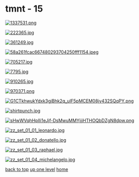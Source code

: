 # tmnt - 15
[![1337531.png](/desktop/tmnt/1337531.png "1337531.png")](https://raw.githubusercontent.com/buckmanc/wallpapers/main/desktop/tmnt/1337531.png)

[![222365.jpg](/desktop/tmnt/222365.jpg "222365.jpg")](https://raw.githubusercontent.com/buckmanc/wallpapers/main/desktop/tmnt/222365.jpg)

[![361249.jpg](/desktop/tmnt/361249.jpg "361249.jpg")](https://raw.githubusercontent.com/buckmanc/wallpapers/main/desktop/tmnt/361249.jpg)

[![58a261fcac667480293704250fff1154.jpeg](/desktop/tmnt/58a261fcac667480293704250fff1154.jpeg "58a261fcac667480293704250fff1154.jpeg")](https://raw.githubusercontent.com/buckmanc/wallpapers/main/desktop/tmnt/58a261fcac667480293704250fff1154.jpeg)

[![705217.jpg](/desktop/tmnt/705217.jpg "705217.jpg")](https://raw.githubusercontent.com/buckmanc/wallpapers/main/desktop/tmnt/705217.jpg)

[![7795.jpg](/desktop/tmnt/7795.jpg "7795.jpg")](https://raw.githubusercontent.com/buckmanc/wallpapers/main/desktop/tmnt/7795.jpg)

[![910265.jpg](/desktop/tmnt/910265.jpg "910265.jpg")](https://raw.githubusercontent.com/buckmanc/wallpapers/main/desktop/tmnt/910265.jpg)

[![970371.png](/desktop/tmnt/970371.png "970371.png")](https://raw.githubusercontent.com/buckmanc/wallpapers/main/desktop/tmnt/970371.png)

[![G1CTkhwukYdxk3gjBhk2q_ulF5pMCEM08jy432SQqPY.png](/desktop/tmnt/G1CTkhwukYdxk3gjBhk2q_ulF5pMCEM08jy432SQqPY.png "G1CTkhwukYdxk3gjBhk2q_ulF5pMCEM08jy432SQqPY.png")](https://raw.githubusercontent.com/buckmanc/wallpapers/main/desktop/tmnt/G1CTkhwukYdxk3gjBhk2q_ulF5pMCEM08jy432SQqPY.png)

[![shirtpunch.jpg](/desktop/tmnt/shirtpunch.jpg "shirtpunch.jpg")](https://raw.githubusercontent.com/buckmanc/wallpapers/main/desktop/tmnt/shirtpunch.jpg)

[![sHwWVqhHpIIi1eJjf-DsMwuMMYjjjHTHOQbDZgN8dpw.png](/desktop/tmnt/sHwWVqhHpIIi1eJjf-DsMwuMMYjjjHTHOQbDZgN8dpw.png "sHwWVqhHpIIi1eJjf-DsMwuMMYjjjHTHOQbDZgN8dpw.png")](https://raw.githubusercontent.com/buckmanc/wallpapers/main/desktop/tmnt/sHwWVqhHpIIi1eJjf-DsMwuMMYjjjHTHOQbDZgN8dpw.png)

[![zz_set_01_01_leonardo.jpg](/desktop/tmnt/zz_set_01_01_leonardo.jpg "zz_set_01_01_leonardo.jpg")](https://raw.githubusercontent.com/buckmanc/wallpapers/main/desktop/tmnt/zz_set_01_01_leonardo.jpg)

[![zz_set_01_02_donatello.jpg](/desktop/tmnt/zz_set_01_02_donatello.jpg "zz_set_01_02_donatello.jpg")](https://raw.githubusercontent.com/buckmanc/wallpapers/main/desktop/tmnt/zz_set_01_02_donatello.jpg)

[![zz_set_01_03_raphael.jpg](/desktop/tmnt/zz_set_01_03_raphael.jpg "zz_set_01_03_raphael.jpg")](https://raw.githubusercontent.com/buckmanc/wallpapers/main/desktop/tmnt/zz_set_01_03_raphael.jpg)

[![zz_set_01_04_michelangelo.jpg](/desktop/tmnt/zz_set_01_04_michelangelo.jpg "zz_set_01_04_michelangelo.jpg")](https://raw.githubusercontent.com/buckmanc/wallpapers/main/desktop/tmnt/zz_set_01_04_michelangelo.jpg)


</p>
</details>


[back to top](#)
[up one level](/desktop/README.MD)
[home](/)
